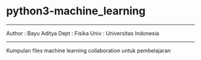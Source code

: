 # python3-machine_learning
_________________________________________________________________
Author : Bayu Aditya
Dept   : Fisika
Univ   : Universitas Indonesia
_________________________________________________________________

Kumpulan files machine learning collaboration untuk pembelajaran
